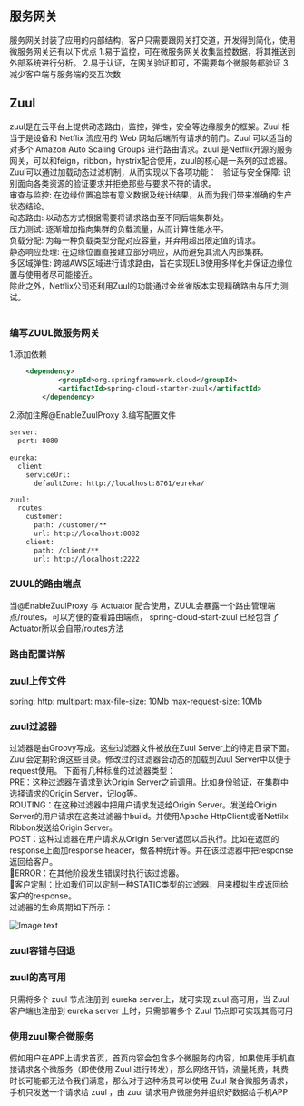 ## 服务网关
服务网关封装了应用的内部结构，客户只需要跟网关打交道，开发得到简化，使用微服务网关还有以下优点
1.易于监控，可在微服务网关收集监控数据，将其推送到外部系统进行分析。
2.易于认证，在网关验证即可，不需要每个微服务都验证
3.减少客户端与服务端的交互次数
## Zuul 
zuul是在云平台上提供动态路由，监控，弹性，安全等边缘服务的框架。Zuul 相当于是设备和 Netflix 流应用的 Web 网站后端所有请求的前门。Zuul 可以适当的对多个 Amazon Auto Scaling Groups 进行路由请求。zuul 是Netflix开源的服务网关，可以和feign，ribbon，hystrix配合使用，zuul的核心是一系列的过滤器。
Zuul可以通过加载动态过滤机制，从而实现以下各项功能：   
验证与安全保障: 识别面向各类资源的验证要求并拒绝那些与要求不符的请求。   
审查与监控: 在边缘位置追踪有意义数据及统计结果，从而为我们带来准确的生产状态结论。   
动态路由: 以动态方式根据需要将请求路由至不同后端集群处。  
压力测试: 逐渐增加指向集群的负载流量，从而计算性能水平。  
负载分配: 为每一种负载类型分配对应容量，并弃用超出限定值的请求。  
静态响应处理: 在边缘位置直接建立部分响应，从而避免其流入内部集群。   
多区域弹性: 跨越AWS区域进行请求路由，旨在实现ELB使用多样化并保证边缘位置与使用者尽可能接近。   
除此之外，Netflix公司还利用Zuul的功能通过金丝雀版本实现精确路由与压力测试。     
 
### 编写ZUUL微服务网关
1.添加依赖
``` xml
	<dependency>
			<groupId>org.springframework.cloud</groupId>
			<artifactId>spring-cloud-starter-zuul</artifactId>
		</dependency>
```		
2.添加注解@EnableZuulProxy
3.编写配置文件
``` xml
server:
  port: 8080
 
eureka:
  client:
    serviceUrl:
      defaultZone: http://localhost:8761/eureka/

zuul:
  routes:
    customer:
      path: /customer/**
      url: http://localhost:8082
    client:
      path: /client/**
      url: http://localhost:2222
```       
      
### ZUUL的路由端点
 当@EnableZuulProxy  与 Actuator 配合使用，ZUUL会暴露一个路由管理端点/routes，可以方便的查看路由端点， spring-cloud-start-zuul 已经包含了Actuator所以会自带/routes方法
 
### 路由配置详解

 
### zuul上传文件

 spring:
  http:
    multipart:
      max-file-size: 10Mb
      max-request-size: 10Mb
      
### zuul过滤器
  过滤器是由Groovy写成。这些过滤器文件被放在Zuul Server上的特定目录下面。Zuul会定期轮询这些目录。修改过的过滤器会动态的加载到Zuul Server中以便于request使用。
下面有几种标准的过滤器类型：  
PRE：这种过滤器在请求到达Origin Server之前调用。比如身份验证，在集群中选择请求的Origin Server，记log等。   
ROUTING：在这种过滤器中把用户请求发送给Origin Server。发送给Origin Server的用户请求在这类过滤器中build。并使用Apache HttpClient或者Netfilx Ribbon发送给Origin Server。   
POST：这种过滤器在用户请求从Origin Server返回以后执行。比如在返回的response上面加response header，做各种统计等。并在该过滤器中把response返回给客户。    
ERROR：在其他阶段发生错误时执行该过滤器。   
客户定制：比如我们可以定制一种STATIC类型的过滤器，用来模拟生成返回给客户的response。   
 过滤器的生命周期如下所示：    

![Image text](https://github.com/miozeng/ms/blob/master/ms-gateway-zuul/image.png)
 
### zuul容错与回退
 
### zuul的高可用
只需将多个 zuul 节点注册到 eureka server上，就可实现 zuul 高可用，当 Zuul 客户端也注册到 eureka server 上时，只需部署多个 Zuul 节点即可实现其高可用
### 使用zuul聚合微服务
假如用户在APP上请求首页，首页内容会包含多个微服务的内容，如果使用手机直接请求各个微服务（即使使用 Zuul 进行转发），那么网络开销，流量耗费，耗费时长可能都无法令我们满意，那么对于这种场景可以使用 Zuul 聚合微服务请求，手机只发送一个请求给 zuul ，由 zuul 请求用户微服务并组织好数据给手机APP







